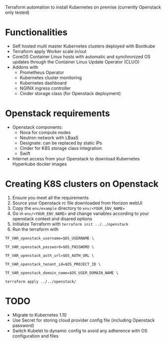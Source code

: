 Terraform automation to install Kubernetes  on premise (currently Openstack only tested)

# Functionalities

* Self hosted multi master Kubernetes clusters deployed with Bootkube
* Terraform apply Worker scale in/out
* CoreOS Container Linux hosts with automatic and synchronized OS updates through the Container Linux Update Operator (CLUO)
* Addons with
  * Prometheus Operator
  * Kubernetes cluster monitoring
  * Kubernetes dashboard
  * NGINX ingress controller
  * Cinder storage class (for Openstack deployment)

# Openstack requirements

* Openstack components:
  * Nova for compute nodes
  * Neutron network with LBaaS
  * Designate: can be replaced by static IPs
  * Cinder for K8S storage class integration
  * Swift
* Internet access from your Openstack to download Kubernetes Hyperkube docker images

# Creating K8S clusters on Openstack

1. Ensure you meet all the requirements
1. Source your Openstack rc file downloaded from Horizon webUI
2. Copy the `env/example` directory to `env/<YOUR_ENV_NAME>`
3. Go in `env/<YOUR_ENV_NAME>` and change variables according to your openstack context and disared options
4. Initialize Terraform with `terraform init ../../openstack`
5. Run the terraform with

`TF_VAR_openstack_username=$OS_USERNAME \`

`TF_VAR_openstack_password=$OS_PASSWORD \`

`TF_VAR_openstack_auth_url=$OS_AUTH_URL \`

`TF_VAR_openstack_tenant_id=$OS_PROJECT_ID \`

`TF_VAR_openstack_domain_name=$OS_USER_DOMAIN_NAME \`

`terraform apply ../../openstack/`

# TODO

* Migrate to Kubernetes 1.10
* Use Secret for storing cloud provider config file (including Openstack password)
* Switch Kubelet to dynamic config to avoid any adherence with OS configuration and files